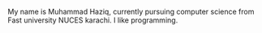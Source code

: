My name is Muhammad Haziq, currently pursuing computer science from Fast university NUCES karachi. I like programming.
